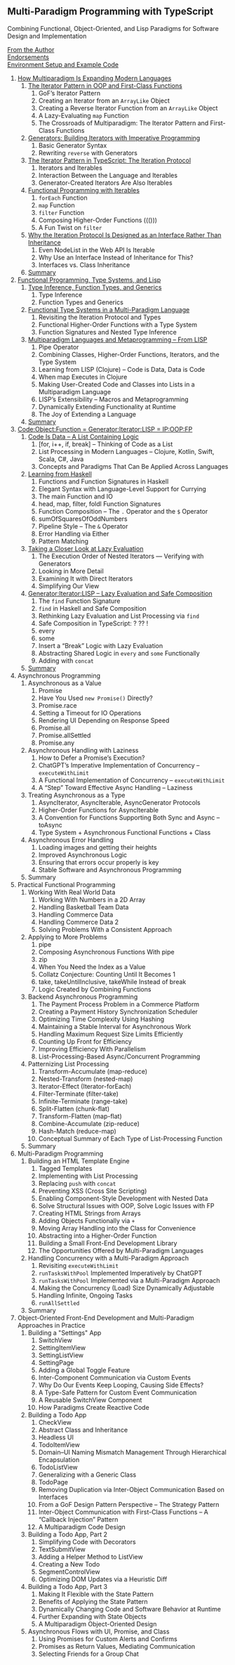 ## Multi-Paradigm Programming with TypeScript

Combining Functional, Object-Oriented, and Lisp Paradigms for Software Design and Implementation

[From the Author](0.1-From-the-Author.md) <br>
[Endorsements](0.2-Endorsements.md) <br>
[Environment Setup and Example Code](0.3-Environment-Setup-and-Example-Code.md)

1. [How Multiparadigm Is Expanding Modern Languages](1.0.-How-Multiparadigm-Is-Expanding-Modern-Languages.md)
   1. [The Iterator Pattern in OOP and First-Class Functions](1.1-The-Iterator-Pattern-in-OOP-and-First-Class-Functions.md)
      1. GoF’s Iterator Pattern
      2. Creating an Iterator from an `ArrayLike` Object
      3. Creating a Reverse Iterator Function from an `ArrayLike` Object
      4. A Lazy-Evaluating `map` Function
      5. The Crossroads of Multiparadigm: The Iterator Pattern and First-Class Functions
   2. [Generators: Building Iterators with Imperative Programming](1.2-Generators%3A-Building-Iterators-with-Imperative-Programming.md)
      1. Basic Generator Syntax
      2. Rewriting `reverse` with Generators 
   3. [The Iterator Pattern in TypeScript: The Iteration Protocol](1.3-The-Iterator-Pattern-in-TypeScript%3A-The-Iteration-Protocol.md)
      1. Iterators and Iterables
      2. Interaction Between the Language and Iterables
      3. Generator-Created Iterators Are Also Iterables
   4. [Functional Programming with Iterables](1.4-Functional-Programming-with-Iterables.md)
      1. `forEach` Function
      2. `map` Function
      3. `filter` Function
      4. Composing Higher-Order Functions ((()))
      5. A Fun Twist on `filter`
   5. [Why the Iteration Protocol Is Designed as an Interface Rather Than Inheritance](1.5-Why-the-Iteration-Protocol-Is-Designed-as-an-Interface-Rather-Than-Inheritance.md)
      1. Even NodeList in the Web API Is Iterable
      2. Why Use an Interface Instead of Inheritance for This?
      3. Interfaces vs. Class Inheritance
   6. [Summary](1.6-Summary.md)
2. [Functional Programming, Type Systems, and Lisp](2.0-Functional-Programming,-Type-Systems,-and-Lisp.md)
   1. [Type Inference, Function Types, and Generics](2.1-Type-Inference,-Function-Types,-and-Generics.md)
      1. Type Inference
      2. Function Types and Generics
   2. [Functional Type Systems in a Multi-Paradigm Language](2.2-Functional-Type-Systems-in-a-Multi-Paradigm-Language.md)
      1. Revisiting the Iteration Protocol and Types
      2. Functional Higher-Order Functions with a Type System
      3. Function Signatures and Nested Type Inference
   3. [Multiparadigm Languages and Metaprogramming – From LISP](2.3-Multiparadigm-Languages-and-Metaprogramming-–-From-LISP.md)
      1. Pipe Operator
      2. Combining Classes, Higher-Order Functions, Iterators, and the Type System
      3. Learning from LISP (Clojure) – Code is Data, Data is Code
      4. When map Executes in Clojure
      5. Making User-Created Code and Classes into Lists in a Multiparadigm Language
      6. LISP’s Extensibility – Macros and Metaprogramming
      7. Dynamically Extending Functionality at Runtime
      8. The Joy of Extending a Language
   4. [Summary](2.4-Summary.md)
3. [Code:Object:Function = Generator:Iterator:LISP = IP:OOP:FP](3.0-Code%3AObject%3AFunction-=-Generator%3AIterator%3ALISP-=-IP%3AOOP%3AFP.md)
   1. [Code Is Data – A List Containing Logic](3.1-Code-Is-Data-–-A-List-Containing-Logic.md)
      1. [for, i++, if, break] – Thinking of Code as a List
      2. List Processing in Modern Languages – Clojure, Kotlin, Swift, Scala, C#, Java 
      3. Concepts and Paradigms That Can Be Applied Across Languages
   2. [Learning from Haskell](3.2-Learning-from-Haskell.md)
      1. Functions and Function Signatures in Haskell
      2. Elegant Syntax with Language-Level Support for Currying
      3. The main Function and IO
      4. head, map, filter, foldl Function Signatures
      5. Function Composition – The `.` Operator and the `$` Operator
      6. sumOfSquaresOfOddNumbers
      7. Pipeline Style – The `&` Operator
      8. Error Handling via Either
      9. Pattern Matching
   3. [Taking a Closer Look at Lazy Evaluation](3.3-Taking-a-Closer-Look-at-Lazy-Evaluation.md)
      1. The Execution Order of Nested Iterators — Verifying with Generators
      2. Looking in More Detail
      3. Examining It with Direct Iterators
      4. Simplifying Our View
   4. [Generator:Iterator:LISP – Lazy Evaluation and Safe Composition](3.4-Generator%3AIterator%3ALISP-–-Lazy-Evaluation-and-Safe-Composition.md)
      1. The `find` Function Signature
      2. `find` in Haskell and Safe Composition
      3. Rethinking Lazy Evaluation and List Processing via `find`
      4. Safe Composition in TypeScript: ? ?? !
      5. every
      6. some
      7. Insert a “Break” Logic with Lazy Evaluation
      8. Abstracting Shared Logic in `every` and `some` Functionally
      9. Adding with `concat`
   5. [Summary](3.5-Summary.md)
4. Asynchronous Programming
   1. Asynchronous as a Value
      1. Promise
      2. Have You Used `new Promise()` Directly?
      3. Promise.race
      4. Setting a Timeout for IO Operations
      5. Rendering UI Depending on Response Speed
      6. Promise.all
      7. Promise.allSettled
      8. Promise.any
   2. Asynchronous Handling with Laziness
      1. How to Defer a Promise’s Execution?
      2. ChatGPT’s Imperative Implementation of Concurrency – `executeWithLimit`
      3. A Functional Implementation of Concurrency – `executeWithLimit`
      4. A “Step” Toward Effective Async Handling – Laziness
   3. Treating Asynchronous as a Type
      1. AsyncIterator, AsyncIterable, AsyncGenerator Protocols
      2. Higher-Order Functions for AsyncIterable
      3. A Convention for Functions Supporting Both Sync and Async – toAsync
      4. Type System + Asynchronous Functional Functions + Class
   4. Asynchronous Error Handling
      1. Loading images and getting their heights
      2. Improved Asynchronous Logic
      3. Ensuring that errors occur properly is key
      4. Stable Software and Asynchronous Programming
   5. Summary
5. Practical Functional Programming
   1. Working With Real World Data
      1. Working With Numbers in a 2D Array
      2. Handling Basketball Team Data
      3. Handling Commerce Data
      4. Handling Commerce Data 2
      5. Solving Problems With a Consistent Approach
   2. Applying to More Problems
      1. pipe
      2. Composing Asynchronous Functions With pipe
      3. zip
      4. When You Need the Index as a Value
      5. Collatz Conjecture: Counting Until It Becomes 1
      6. take, takeUntilInclusive, takeWhile Instead of break
      7. Logic Created by Combining Functions
   3. Backend Asynchronous Programming
      1. The Payment Process Problem in a Commerce Platform
      2. Creating a Payment History Synchronization Scheduler
      3. Optimizing Time Complexity Using Hashing
      4. Maintaining a Stable Interval for Asynchronous Work
      5. Handling Maximum Request Size Limits Efficiently
      6. Counting Up Front for Efficiency
      7. Improving Efficiency With Parallelism
      8. List-Processing-Based Async/Concurrent Programming
   4. Patternizing List Processing
      1. Transform-Accumulate (map-reduce)
      2. Nested-Transform (nested-map)
      3. Iterator-Effect (Iterator-forEach)
      4. Filter-Terminate (filter-take)
      5. Infinite-Terminate (range-take)
      6. Split-Flatten (chunk-flat)
      7. Transform-Flatten (map-flat)
      8. Combine-Accumulate (zip-reduce)
      9. Hash-Match (reduce-map)
      10. Conceptual Summary of Each Type of List-Processing Function
   5. Summary 
6. Multi-Paradigm Programming
   1. Building an HTML Template Engine
      1. Tagged Templates
      2. Implementing with List Processing
      3. Replacing `push` with `concat`
      4. Preventing XSS (Cross Site Scripting)
      5. Enabling Component-Style Development with Nested Data
      6. Solve Structural Issues with OOP, Solve Logic Issues with FP
      7. Creating HTML Strings from Arrays
      8. Adding Objects Functionally via `+`
      9. Moving Array Handling into the Class for Convenience
      10. Abstracting into a Higher-Order Function
      11. Building a Small Front-End Development Library
      12. The Opportunities Offered by Multi-Paradigm Languages
   2. Handling Concurrency with a Multi-Paradigm Approach
      1. Revisiting `executeWithLimit`
      2. `runTasksWithPool` Implemented Imperatively by ChatGPT
      3. `runTasksWithPool` Implemented via a Multi-Paradigm Approach
      4. Making the Concurrency (Load) Size Dynamically Adjustable
      5. Handling Infinite, Ongoing Tasks
      6. `runAllSettled`
   3. Summary
7. Object-Oriented Front-End Development and Multi-Paradigm Approaches in Practice
   1. Building a "Settings" App
      1. SwitchView
      2. SettingItemView
      3. SettingListView
      4. SettingPage
      5. Adding a Global Toggle Feature
      6. Inter-Component Communication via Custom Events
      7. Why Do Our Events Keep Looping, Causing Side Effects?
      8. A Type-Safe Pattern for Custom Event Communication
      9. A Reusable SwitchView Component
      10. How Paradigms Create Reactive Code
   2. Building a Todo App
      1. CheckView
      2. Abstract Class and Inheritance
      3. Headless UI
      4. TodoItemView
      5. Domain–UI Naming Mismatch Management Through Hierarchical Encapsulation
      6. TodoListView
      7. Generalizing with a Generic Class
      8. TodoPage
      9. Removing Duplication via Inter-Object Communication Based on Interfaces
      10. From a GoF Design Pattern Perspective – The Strategy Pattern
      11. Inter-Object Communication with First-Class Functions – A “Callback Injection” Pattern
      12. A Multiparadigm Code Design
   3. Building a Todo App, Part 2
      1. Simplifying Code with Decorators
      2. TextSubmitView
      3. Adding a Helper Method to ListView
      4. Creating a New Todo
      5. SegmentControlView
      6. Optimizing DOM Updates via a Heuristic Diff
   4. Building a Todo App, Part 3
      1. Making It Flexible with the State Pattern
      2. Benefits of Applying the State Pattern
      3. Dynamically Changing Code and Software Behavior at Runtime
      4. Further Expanding with State Objects
      5. A Multiparadigm Object-Oriented Design
   5. Asynchronous Flows with UI, Promise, and Class
      1. Using Promises for Custom Alerts and Confirms
      2. Promises as Return Values, Mediating Communication
      3. Selecting Friends for a Group Chat

